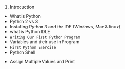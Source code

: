 01. Introduction

- What is Python
- Python 2 vs 3
- Installing Python 3 and the IDE (Windows, Mac & linux)
- what is Python IDLE
- `Writing Our First Python Program`
- Variables and their use in Program
- `First Python Exercise`
- Python Shell
* Assign Multiple Values and Print 
